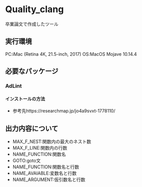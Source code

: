 # Quality_clang

卒業論文で作成したツール  

## 実行環境
PC:iMac (Retina 4K, 21.5-inch, 2017)
OS:MacOS Mojave 10.14.4


## 必要なパッケージ

### AdLint  

#### インストールの方法

* 参考先https://researchmap.jp/jo4a9svxt-1778110/

## 出力内容について  

* MAX_F_NEST:関数内の最大のネスト数
* MAX_F_LINE:関数内の行数
* NAME_FUNCTION:関数名
* GOTO:goto文
* NAME_FUNCTION:関数名と行数
* NAME_AVAIABLE:変数名と行数
* NAME_ARGUMENT:仮引数名と行数
